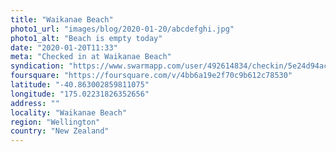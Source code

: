 ```yaml
---
title: "Waikanae Beach"
photo1_url: "images/blog/2020-01-20/abcdefghi.jpg"
photo1_alt: "Beach is empty today"
date: "2020-01-20T11:33"
meta: "Checked in at Waikanae Beach"
syndication: "https://www.swarmapp.com/user/492614834/checkin/5e24d94aced4390007b3e176"
foursquare: "https://foursquare.com/v/4bb6a19e2f70c9b612c78530"
latitude: "-40.863002859811075"
longitude: "175.02231826352656"
address: ""
locality: "Waikanae Beach"
region: "Wellington"
country: "New Zealand"
---
```



